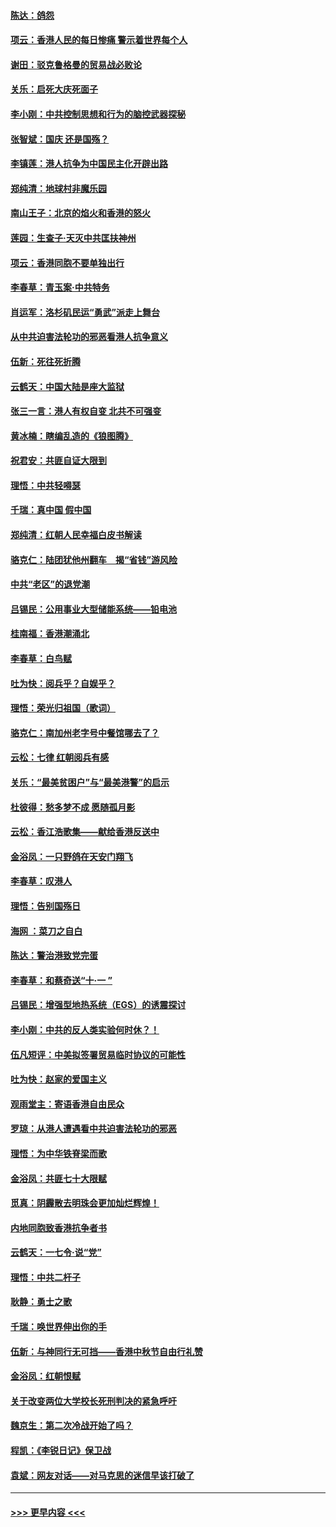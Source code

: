 #### [陈达：鸽怨](../pages/nsc993/n11561879.md?t=10021844) 
#### [项云：香港人民的每日惨痛  警示着世界每个人](../pages/nsc993/n11559273.md?t=10021844) 
#### [谢田：驳克鲁格曼的贸易战必败论](../pages/nsc993/n11555840.md?t=10021844) 
#### [关乐：启死大庆死面子](../pages/nsc993/n11556823.md?t=10021844) 
#### [李小刚：中共控制思想和行为的脑控武器探秘](../pages/nsc993/n11556776.md?t=10021844) 
#### [张智斌：国庆  还是国殇？](../pages/nsc993/n11556617.md?t=10021844) 
#### [李镇莲：港人抗争为中国民主化开辟出路](../pages/nsc993/n11556570.md?t=10021844) 
#### [郑纯清：地球村非魔乐园](../pages/nsc993/n11555415.md?t=10021844) 
#### [南山王子：北京的焰火和香港的怒火](../pages/nsc993/n11555318.md?t=10021844) 
#### [莲园：生查子·天灭中共匡扶神州](../pages/nsc993/n11555302.md?t=10021844) 
#### [项云：香港同胞不要单独出行](../pages/nsc993/n11555276.md?t=10021844) 
#### [李春草：青玉案‧中共特务](../pages/nsc993/n11552356.md?t=10021844) 
#### [肖运军：洛杉矶民运“勇武”派走上舞台](../pages/nsc993/n11551595.md?t=10021844) 
#### [从中共迫害法轮功的邪恶看港人抗争意义](../pages/nsc993/n11540858.md?t=10021844) 
#### [伍新：死往死折腾](../pages/nsc993/n11550174.md?t=10021844) 
#### [云鹤天：中国大陆是座大监狱](../pages/nsc993/n11550155.md?t=10021844) 
#### [张三一言：港人有权自变 北共不可强变](../pages/nsc993/n11550132.md?t=10021844) 
#### [黄冰楠：瞎编乱造的《狼图腾》](../pages/nsc993/n11550082.md?t=10021844) 
#### [祝君安：共匪自证大限到](../pages/nsc993/n11550041.md?t=10021844) 
#### [理悟：中共轻嘚瑟](../pages/nsc993/n11547978.md?t=10021844) 
#### [千瑞：真中国 假中国](../pages/nsc993/n11547865.md?t=10021844) 
#### [郑纯清：红朝人民幸福白皮书解读](../pages/nsc993/n11547499.md?t=10021844) 
#### [骆克仁：陆团犹他州翻车　揭“省钱”游风险](../pages/nsc993/n11546977.md?t=10021844) 
#### [中共“老区”的退党潮](../pages/nsc993/n11545995.md?t=10021844) 
#### [吕锡民：公用事业大型储能系统——铅电池](../pages/nsc993/n11545701.md?t=10021844) 
#### [桂南福：香港潮涌北](../pages/nsc993/n11545682.md?t=10021844) 
#### [李春草：白鸟赋](../pages/nsc993/n11545663.md?t=10021844) 
#### [吐为快：阅兵乎？自娱乎？](../pages/nsc993/n11545625.md?t=10021844) 
#### [理悟：荣光归祖国（歌词）](../pages/nsc993/n11545616.md?t=10021844) 
#### [骆克仁：南加州老字号中餐馆哪去了？](../pages/nsc993/n11545120.md?t=10021844) 
#### [云松：七律 红朝阅兵有感](../pages/nsc993/n11542394.md?t=10021844) 
#### [关乐：“最美贫困户”与“最美港警”的启示](../pages/nsc993/n11542252.md?t=10021844) 
#### [杜彼得：愁多梦不成 愿随孤月影](../pages/nsc993/n11540296.md?t=10021844) 
#### [云松：香江浩歌集——献给香港反送中](../pages/nsc993/n11540149.md?t=10021844) 
#### [金浴凤：一只野鸽在天安门翔飞](../pages/nsc993/n11540280.md?t=10021844) 
#### [李春草：叹港人](../pages/nsc993/n11540119.md?t=10021844) 
#### [理悟：告别国殇日](../pages/nsc993/n11539610.md?t=10021844) 
#### [海网 ：菜刀之自白](../pages/nsc993/n11539597.md?t=10021844) 
#### [陈达：警治港致党完蛋](../pages/nsc993/n11538127.md?t=10021844) 
#### [李春草：和蔡奇送“十·一 ”](../pages/nsc993/n11537810.md?t=10021844) 
#### [吕锡民：增强型地热系统（EGS）的诱震探讨](../pages/nsc993/n11537765.md?t=10021844) 
#### [李小刚：中共的反人类实验何时休？！](../pages/nsc993/n11537669.md?t=10021844) 
#### [伍凡短评：中美拟签署贸易临时协议的可能性](../pages/nsc993/n11536773.md?t=10021844) 
#### [吐为快：赵家的爱国主义](../pages/nsc993/n11536750.md?t=10021844) 
#### [观雨堂主：寄语香港自由民众](../pages/nsc993/n11536735.md?t=10021844) 
#### [罗琼：从港人遭遇看中共迫害法轮功的邪恶](../pages/nsc993/n11507862.md?t=10021844) 
#### [理悟：为中华铁脊梁而歌](../pages/nsc993/n11534458.md?t=10021844) 
#### [金浴凤：共匪七十大限赋](../pages/nsc993/n11534434.md?t=10021844) 
#### [觅真：阴霾散去明珠会更加灿烂辉煌！](../pages/nsc993/n11531858.md?t=10021844) 
#### [内地同胞致香港抗争者书](../pages/nsc993/n11531645.md?t=10021844) 
#### [云鹤天：一七令‧说“党”](../pages/nsc993/n11529099.md?t=10021844) 
#### [理悟：中共二杆子](../pages/nsc993/n11529046.md?t=10021844) 
#### [耿静：勇士之歌](../pages/nsc993/n11527562.md?t=10021844) 
#### [千瑞：唤世界伸出你的手](../pages/nsc993/n11526942.md?t=10021844) 
#### [伍新：与神同行无可挡——香港中秋节自由行礼赞](../pages/nsc993/n11526801.md?t=10021844) 
#### [金浴凤：红朝恨赋](../pages/nsc993/n11524312.md?t=10021844) 
#### [关于改变两位大学校长死刑判决的紧急呼吁](../pages/nsc993/n11524103.md?t=10021844) 
#### [魏京生：第二次冷战开始了吗？](../pages/nsc993/n11524023.md?t=10021844) 
#### [程凯：《李锐日记》保卫战](../pages/nsc993/n11522922.md?t=10021844) 
#### [袁斌：网友对话——对马克思的迷信早该打破了](../pages/nsc993/n11522561.md?t=10021844) 

----
#### [ >>> 更早内容 <<< ](../indexes/nsc993-earlier.md)

